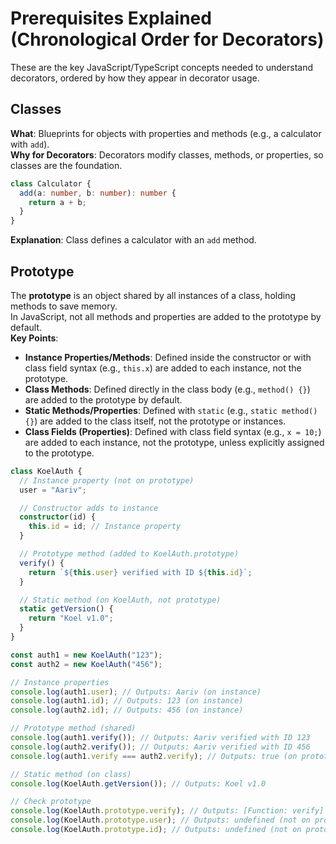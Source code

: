 # Prerequisites Explained (Chronological Order for Decorators)

These are the key JavaScript/TypeScript concepts needed to understand decorators, ordered by how they appear in decorator usage.

## Classes

**What**: Blueprints for objects with properties and methods (e.g., a calculator with `add`).  
**Why for Decorators**: Decorators modify classes, methods, or properties, so classes are the foundation.

```typescript
class Calculator {
  add(a: number, b: number): number {
    return a + b;
  }
}
```

**Explanation**: Class defines a calculator with an `add` method.

## Prototype

The **prototype** is an object shared by all instances of a class, holding methods to save memory.  
In JavaScript, not all methods and properties are added to the prototype by default.  
**Key Points**:

- **Instance Properties/Methods**: Defined inside the constructor or with class field syntax (e.g., `this.x`) are added to each instance, not the prototype.
- **Class Methods**: Defined directly in the class body (e.g., `method() {}`) are added to the prototype by default.
- **Static Methods/Properties**: Defined with `static` (e.g., `static method() {}`) are added to the class itself, not the prototype or instances.
- **Class Fields (Properties)**: Defined with class field syntax (e.g., `x = 10;`) are added to each instance, not the prototype, unless explicitly assigned to the prototype.

```typescript
class KoelAuth {
  // Instance property (not on prototype)
  user = "Aariv";

  // Constructor adds to instance
  constructor(id) {
    this.id = id; // Instance property
  }

  // Prototype method (added to KoelAuth.prototype)
  verify() {
    return `${this.user} verified with ID ${this.id}`;
  }

  // Static method (on KoelAuth, not prototype)
  static getVersion() {
    return "Koel v1.0";
  }
}

const auth1 = new KoelAuth("123");
const auth2 = new KoelAuth("456");

// Instance properties
console.log(auth1.user); // Outputs: Aariv (on instance)
console.log(auth1.id); // Outputs: 123 (on instance)
console.log(auth2.id); // Outputs: 456 (on instance)

// Prototype method (shared)
console.log(auth1.verify()); // Outputs: Aariv verified with ID 123
console.log(auth2.verify()); // Outputs: Aariv verified with ID 456
console.log(auth1.verify === auth2.verify); // Outputs: true (on prototype)

// Static method (on class)
console.log(KoelAuth.getVersion()); // Outputs: Koel v1.0

// Check prototype
console.log(KoelAuth.prototype.verify); // Outputs: [Function: verify]
console.log(KoelAuth.prototype.user); // Outputs: undefined (not on prototype)
console.log(KoelAuth.prototype.id); // Outputs: undefined (not on prototype)
```
